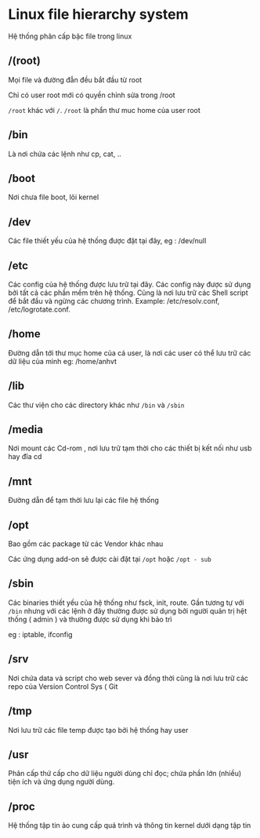 # Linux file hierarchy system

Hệ thống phân cấp bậc file trong linux

##  /(root)

Mọi file và đường đẫn đều bắt đầu từ root

Chỉ có user root mới có quyền chỉnh sửa trong /root

`/root` khác với `/`. `/root` là phẩn thư muc home của user root

## /bin

Là nơi chứa các lệnh như cp, cat, ..

## /boot 

Nơi chưa file boot, lõi kernel

## /dev 

Các file thiết yếu của hệ thống được đặt tại đây, eg : /dev/null

## /etc

Các config của hệ thống được lưu trữ tại đây. Các config này được sử dụng bởi tất cả các phần mềm trên hệ thống. Cũng là nơi lưu trữ các Shell script để bắt đầu và ngừng các chương trình.
Example: /etc/resolv.conf, /etc/logrotate.conf.

## /home

Đường dẫn tới thư mục home của cá user, là nơi các user có thể lưu trữ các dữ liệu của mình
eg: /home/anhvt

## /lib 

Các thư viện cho các directory khác như `/bin` và `/sbin`

## /media

Nơi mount các Cd-rom , nơi lưu trữ tạm thời cho các thiết bị kết nối như usb hay đĩa cd

## /mnt

Đường dẫn để tạm thời lưu lại các file hệ thống

## /opt

Bao gồm các package từ các Vendor khác nhau

Các ứng dụng add-on sẽ được cài đặt tại `/opt` hoặc `/opt - sub`

## /sbin

Các binaries thiết yếu của hệ thống như fsck, init, route. Gần tương tự với `/bin` nhưng với các lệnh ở đây thường được sử dụng bởi người quản trị hệt thống ( admin ) và thường được sử dụng khi bảo trì

eg : iptable, ifconfig

## /srv

Nơi chứa data và script cho web sever và đồng thời cũng là nơi lưu trữ các repo của Version Control Sys ( Git

## /tmp

Nơi lưu trữ các file temp được tạo bởi hệ thống hay user

## /usr

Phân cấp thứ cấp cho dữ liệu người dùng chỉ đọc; chứa phần lớn (nhiều) tiện ích và ứng dụng người dùng.

## /proc

Hệ thống tập tin ảo cung cấp quá trình và thông tin kernel dưới dạng tập tin


